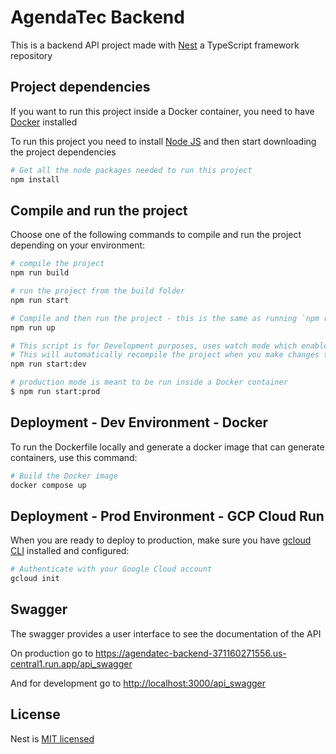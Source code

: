 # AgendaTec Backend
This is a backend API project made with [Nest](https://github.com/nestjs/nest) a TypeScript framework repository

## Project dependencies
If you want to run this project inside a Docker container, you need to have [Docker](https://www.docker.com/get-started) installed

To run this project you need to install [Node JS](https://nodejs.org/en/download) and then start downloading the project dependencies

```bash
# Get all the node packages needed to run this project
npm install
```

## Compile and run the project
Choose one of the following commands to compile and run the project depending on your environment:
```bash
# compile the project
npm run build
```

```bash
# run the project from the build folder
npm run start
```

```bash
# Compile and then run the project - this is the same as running `npm run build` and then `npm run start` in one command
npm run up
```

```bash
# This script is for Development purposes, uses watch mode which enables live reload or "hot reload"
# This will automatically recompile the project when you make changes to the source code
npm run start:dev
```

```bash
# production mode is meant to be run inside a Docker container
$ npm run start:prod
```

## Deployment - Dev Environment - Docker
To run the Dockerfile locally and generate a docker image that can generate containers, use this command:

```bash
# Build the Docker image
docker compose up
```

## Deployment - Prod Environment - GCP Cloud Run
When you are ready to deploy to production, make sure you have [gcloud CLI](https://cloud.google.com/cli) installed and configured:

```bash
# Authenticate with your Google Cloud account
gcloud init
```

## Swagger
The swagger provides a user interface to see the documentation of the API

On production go to [https://agendatec-backend-371160271556.us-central1.run.app/api_swagger
](https://agendatec-backend-371160271556.us-central1.run.app/api_swagger)

And for development go to [http://localhost:3000/api_swagger](http://localhost:3000/api_swagger)

## License
Nest is [MIT licensed](https://github.com/nestjs/nest/blob/master/LICENSE)